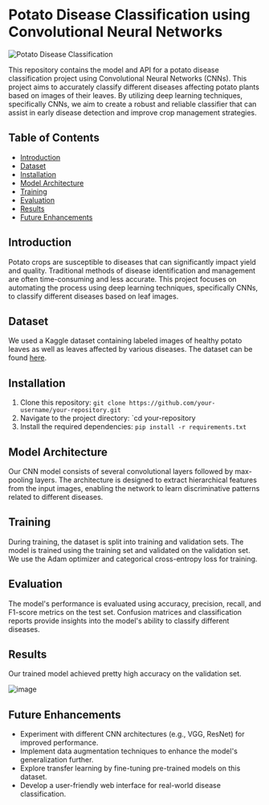 # Potato Disease Classification using Convolutional Neural Networks

![Potato Disease Classification]([path_to_image.png](https://www.frontiersin.org/files/Articles/899754/fpls-13-899754-HTML/image_m/fpls-13-899754-g001.jpg)) <!-- Replace with an image relevant to your project -->

This repository contains the model and API for a potato disease classification project using Convolutional Neural Networks (CNNs). This project aims to accurately classify different diseases affecting potato plants based on images of their leaves. By utilizing deep learning techniques, specifically CNNs, we aim to create a robust and reliable classifier that can assist in early disease detection and improve crop management strategies.

## Table of Contents
- [Introduction](#introduction)
- [Dataset](#dataset)
- [Installation](#installation)
- [Model Architecture](#model-architecture)
- [Training](#training)
- [Evaluation](#evaluation)
- [Results](#results)
- [Future Enhancements](#future-enhancements)

## Introduction
Potato crops are susceptible to diseases that can significantly impact yield and quality. Traditional methods of disease identification and management are often time-consuming and less accurate. This project focuses on automating the process using deep learning techniques, specifically CNNs, to classify different diseases based on leaf images.

## Dataset
We used a Kaggle dataset containing labeled images of healthy potato leaves as well as leaves affected by various diseases. The dataset can be found [here]([link_to_dataset](https://www.kaggle.com/datasets/arjuntejaswi/plant-village)).

## Installation
1. Clone this repository: `git clone https://github.com/your-username/your-repository.git`
2. Navigate to the project directory: `cd your-repository
3. Install the required dependencies: `pip install -r requirements.txt`


## Model Architecture
Our CNN model consists of several convolutional layers followed by max-pooling layers. The architecture is designed to extract hierarchical features from the input images, enabling the network to learn discriminative patterns related to different diseases.




## Training
During training, the dataset is split into training and validation sets. The model is trained using the training set and validated on the validation set. We use the Adam optimizer and categorical cross-entropy loss for training.

## Evaluation
The model's performance is evaluated using accuracy, precision, recall, and F1-score metrics on the test set. Confusion matrices and classification reports provide insights into the model's ability to classify different diseases.

## Results
Our trained model achieved pretty high accuracy on the validation set.

![image](https://github.com/Himani1406/cnn-project/assets/114576874/a7358985-e05f-4b3c-a79d-ca3fd280bc11)



## Future Enhancements
- Experiment with different CNN architectures (e.g., VGG, ResNet) for improved performance.
- Implement data augmentation techniques to enhance the model's generalization further.
- Explore transfer learning by fine-tuning pre-trained models on this dataset.
- Develop a user-friendly web interface for real-world disease classification.



